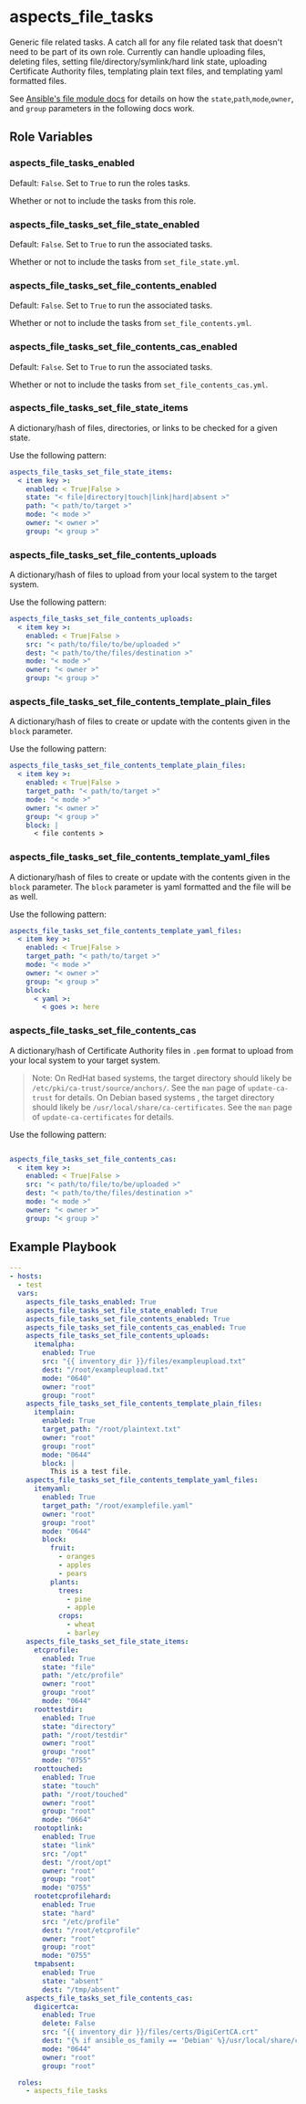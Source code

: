 # aspects_file_tasks
Generic file related tasks. A catch all for any file related task that doesn't need to be part of its own role. Currently can handle uploading files, deleting files, setting file/directory/symlink/hard link state, uploading Certificate Authority files, templating plain text files, and templating yaml formatted files.

See [Ansible's file module docs](https://docs.ansible.com/ansible/latest/collections/ansible/builtin/file_module.html) for details on how the `state`,`path`,`mode`,`owner`, and `group` parameters in the following docs work.


## Role Variables
### aspects_file_tasks_enabled
Default: `False`. Set to `True` to run the roles tasks.

Whether or not to include the tasks from this role.

### aspects_file_tasks_set_file_state_enabled
Default: `False`. Set to `True` to run the associated tasks.

Whether or not to include the tasks from `set_file_state.yml`.

### aspects_file_tasks_set_file_contents_enabled
Default: `False`. Set to `True` to run the associated tasks.

Whether or not to include the tasks from `set_file_contents.yml`.

### aspects_file_tasks_set_file_contents_cas_enabled
Default: `False`. Set to `True` to run the associated tasks.

Whether or not to include the tasks from `set_file_contents_cas.yml`.

### aspects_file_tasks_set_file_state_items
A dictionary/hash of files, directories, or links to be checked for a given state.

Use the following pattern:

```yaml
aspects_file_tasks_set_file_state_items:
  < item key >:
    enabled: < True|False >
    state: "< file|directory|touch|link|hard|absent >"
    path: "< path/to/target >"
    mode: "< mode >"
    owner: "< owner >"
    group: "< group >"
```
### aspects_file_tasks_set_file_contents_uploads
A dictionary/hash of files to upload from your local system to the target system.

Use the following pattern:

```yaml
aspects_file_tasks_set_file_contents_uploads:
  < item key >:
    enabled: < True|False >
    src: "< path/to/file/to/be/uploaded >"
    dest: "< path/to/the/files/destination >"
    mode: "< mode >"
    owner: "< owner >"
    group: "< group >"
```
### aspects_file_tasks_set_file_contents_template_plain_files
A dictionary/hash of files to create or update with the contents given in the `block` parameter.

Use the following pattern:

```yaml
aspects_file_tasks_set_file_contents_template_plain_files:
  < item key >:
    enabled: < True|False >
    target_path: "< path/to/target >"
    mode: "< mode >"
    owner: "< owner >"
    group: "< group >"
    block: |
      < file contents >
```
### aspects_file_tasks_set_file_contents_template_yaml_files
A dictionary/hash of files to create or update with the contents given in the `block` parameter. The `block` parameter is yaml formatted and the file will be as well.

Use the following pattern:

```yaml
aspects_file_tasks_set_file_contents_template_yaml_files:
  < item key >:
    enabled: < True|False >
    target_path: "< path/to/target >"
    mode: "< mode >"
    owner: "< owner >"
    group: "< group >"
    block:
      < yaml >:
      	< goes >: here
```

### aspects_file_tasks_set_file_contents_cas
A dictionary/hash of Certificate Authority files in `.pem` format to upload from your local system to your target system. 

> Note: On RedHat based systems, the target directory should likely be `/etc/pki/ca-trust/source/anchors/`. See the `man` page of `update-ca-trust` for details.
> On Debian based systems , the target directory should likely be `/usr/local/share/ca-certificates`. See the `man` page of `update-ca-certificates` for details.

Use the following pattern:

```yaml

aspects_file_tasks_set_file_contents_cas:
  < item key >:
    enabled: < True|False >
    src: "< path/to/file/to/be/uploaded >"
    dest: "< path/to/the/files/destination >"
    mode: "< mode >"
    owner: "< owner >"
    group: "< group >"
```

## Example Playbook

```yaml
---
- hosts:
  - test
  vars:
    aspects_file_tasks_enabled: True
    aspects_file_tasks_set_file_state_enabled: True
    aspects_file_tasks_set_file_contents_enabled: True
    aspects_file_tasks_set_file_contents_cas_enabled: True
    aspects_file_tasks_set_file_contents_uploads:
      itemalpha:
        enabled: True
        src: "{{ inventory_dir }}/files/exampleupload.txt"
        dest: "/root/exampleupload.txt"
        mode: "0640"
        owner: "root"
        group: "root"
    aspects_file_tasks_set_file_contents_template_plain_files:
      itemplain:
        enabled: True
        target_path: "/root/plaintext.txt"
        owner: "root"
        group: "root"
        mode: "0644"
        block: |
          This is a test file.
    aspects_file_tasks_set_file_contents_template_yaml_files:
      itemyaml:
        enabled: True
        target_path: "/root/examplefile.yaml"
        owner: "root"
        group: "root"
        mode: "0644"
        block:
          fruit:
            - oranges
            - apples
            - pears
          plants:
            trees:
              - pine
              - apple
            crops:
              - wheat
              - barley
    aspects_file_tasks_set_file_state_items:
      etcprofile:
        enabled: True
        state: "file"
        path: "/etc/profile"
        owner: "root"
        group: "root"
        mode: "0644"
      roottestdir:
        enabled: True
        state: "directory"
        path: "/root/testdir"
        owner: "root"
        group: "root"
        mode: "0755"
      roottouched:
        enabled: True
        state: "touch"
        path: "/root/touched"
        owner: "root"
        group: "root"
        mode: "0664"
      rootoptlink:
        enabled: True
        state: "link"
        src: "/opt"
        dest: "/root/opt"
        owner: "root"
        group: "root"
        mode: "0755"
      rootetcprofilehard:
        enabled: True
        state: "hard"
        src: "/etc/profile"
        dest: "/root/etcprofile"
        owner: "root"
        group: "root"
        mode: "0755"
      tmpabsent:
        enabled: True
        state: "absent"
        dest: "/tmp/absent"
    aspects_file_tasks_set_file_contents_cas:
      digicertca:
        enabled: True
        delete: False
        src: "{{ inventory_dir }}/files/certs/DigiCertCA.crt"
        dest: "{% if ansible_os_family == 'Debian' %}/usr/local/share/ca-certificates/DigiCertCA.crt{% else %}/usr/share/pki/ca-trust-source/anchors/DigiCertCA.pem{% endif %}"
        mode: "0644"
        owner: "root"
        group: "root"

  roles:
    - aspects_file_tasks
```